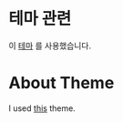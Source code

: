 # 테마 관련
이 [테마](https://github.com/abhn/Elementary) 를 사용했습니다.

# About Theme
I used [this](https://github.com/abhn/Elementary) theme.